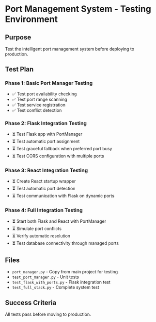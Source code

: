 # Port Management System - Testing Environment

## Purpose
Test the intelligent port management system before deploying to production.

## Test Plan

### Phase 1: Basic Port Manager Testing
- ✅ Test port availability checking
- ✅ Test port range scanning
- ✅ Test service registration
- ✅ Test conflict detection

### Phase 2: Flask Integration Testing
- ⏳ Test Flask app with PortManager
- ⏳ Test automatic port assignment
- ⏳ Test graceful fallback when preferred port busy
- ⏳ Test CORS configuration with multiple ports

### Phase 3: React Integration Testing
- ⏳ Create React startup wrapper
- ⏳ Test automatic port detection
- ⏳ Test communication with Flask on dynamic ports

### Phase 4: Full Integration Testing
- ⏳ Start both Flask and React with PortManager
- ⏳ Simulate port conflicts
- ⏳ Verify automatic resolution
- ⏳ Test database connectivity through managed ports

## Files
- `port_manager.py` - Copy from main project for testing
- `test_port_manager.py` - Unit tests
- `test_flask_with_ports.py` - Flask integration test
- `test_full_stack.py` - Complete system test

## Success Criteria
All tests pass before moving to production.
